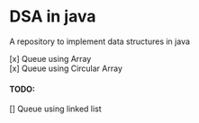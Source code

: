 # DSA in java
A repository to implement data structures in java 

[x] Queue using Array\
[x] Queue using Circular Array


 #### TODO:

[] Queue using linked list
